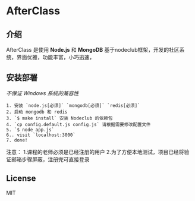 AfterClass
=

## 介绍

AfterClass 是使用 **Node.js** 和 **MongoDB** 基于nodeclub框架，开发的社区系统，界面优雅，功能丰富，小巧迅速，

## 安装部署

*不保证 Windows 系统的兼容性*


```
1. 安装 `node.js[必须]` `mongodb[必须]` `redis[必须]`
2. 启动 mongodb 和 redis
3. `$ make install` 安装 Nodeclub 的依赖包
4. `cp config.default.js config.js` 请根据需要修改配置文件
5. `$ node app.js`
6.. visit `localhost:3000`
7. done!
```
注意：
1.课程的老师必须是已经注册的用户
2.为了方便本地测试，项目已经将验证邮箱步骤屏蔽，注册完可直接登录


## License

MIT
